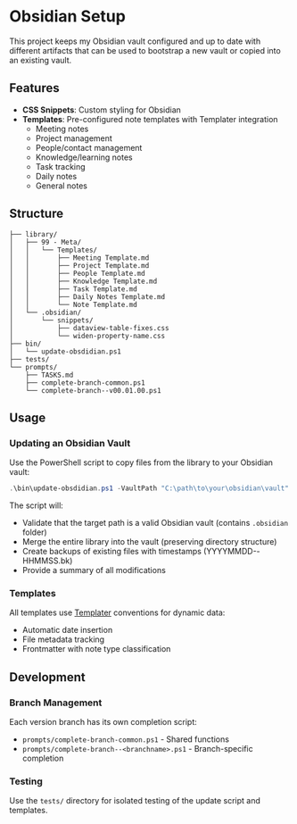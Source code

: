 # Obsidian Setup

This project keeps my Obsidian vault configured and up to date with different artifacts that can be used to bootstrap a new vault or copied into an existing vault.

## Features

- **CSS Snippets**: Custom styling for Obsidian
- **Templates**: Pre-configured note templates with Templater integration
  - Meeting notes
  - Project management
  - People/contact management
  - Knowledge/learning notes
  - Task tracking
  - Daily notes
  - General notes

## Structure

```
├── library/
│   ├── 99 - Meta/
│   │   └── Templates/
│   │       ├── Meeting Template.md
│   │       ├── Project Template.md
│   │       ├── People Template.md
│   │       ├── Knowledge Template.md
│   │       ├── Task Template.md
│   │       ├── Daily Notes Template.md
│   │       └── Note Template.md
│   └── .obsidian/
│       └── snippets/
│           ├── dataview-table-fixes.css
│           └── widen-property-name.css
├── bin/
│   └── update-obsdidian.ps1
├── tests/
└── prompts/
    ├── TASKS.md
    ├── complete-branch-common.ps1
    └── complete-branch--v00.01.00.ps1
```

## Usage

### Updating an Obsidian Vault

Use the PowerShell script to copy files from the library to your Obsidian vault:

```powershell
.\bin\update-obsdidian.ps1 -VaultPath "C:\path\to\your\obsidian\vault"
```

The script will:
- Validate that the target path is a valid Obsidian vault (contains `.obsidian` folder)
- Merge the entire library into the vault (preserving directory structure)
- Create backups of existing files with timestamps (YYYYMMDD--HHMMSS.bk)
- Provide a summary of all modifications

### Templates

All templates use [Templater](https://silentvoid13.github.io/Templater/) conventions for dynamic data:
- Automatic date insertion
- File metadata tracking
- Frontmatter with note type classification

## Development

### Branch Management

Each version branch has its own completion script:
- `prompts/complete-branch-common.ps1` - Shared functions
- `prompts/complete-branch--<branchname>.ps1` - Branch-specific completion

### Testing

Use the `tests/` directory for isolated testing of the update script and templates.
